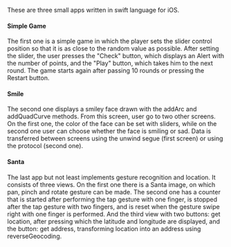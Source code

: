 These are three small apps written in swift language for iOS.

#### Simple Game
The first one is a simple game in which the player sets the slider control position so that it is as close to the random value as possible.
After setting the slider, the user presses the "Check" button, which displays an Alert with the number of points, and the "Play" button, which takes him to the next round. 
The game starts again after passing 10 rounds or pressing the Restart button. 
#### Smile
The second one displays a smiley face drawn with the addArc and addQuadCurve methods.
From this screen, user go to two other screens. On the first one, the color of the face can be set with sliders, while on the second one user can choose whether the face is smiling or sad. Data is transferred between screens using the unwind segue (first screen) or using the protocol (second one).
#### Santa
The last app but not least implements gesture recognition and location. It consists of three views. On the first one there is a Santa image, on which pan, pinch and rotate gesture can be made. The second one has a counter that is started after performing the tap gesture with one finger, is stopped after the tap gesture with two fingers, and is reset when the gesture swipe right with one finger is performed. And the third view with two buttons: get location, after pressing which the latitude and longitude are displayed, and the button: get address, transforming location into an address using reverseGeocoding.
